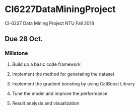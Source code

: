# CI6227DataMiningProject
CI-6227 Data Mining Project NTU Fall 2018

## Due 28 Oct.
### Millstone

1. Build up a basic code framework

2. Implement the method for generating the dataset

3. Implement the gradient boosting by using CatBoost Library

4. Tune the model and improve the performance

5. Result analysis and visualization
